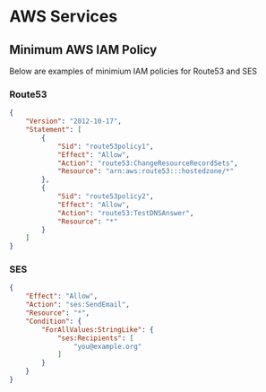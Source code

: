 # AWS Services

## Minimum AWS IAM Policy
Below are examples of minimium IAM policies for Route53 and SES

### Route53
```json
{
    "Version": "2012-10-17",
    "Statement": [
        {
            "Sid": "route53policy1",
            "Effect": "Allow",
            "Action": "route53:ChangeResourceRecordSets",
            "Resource": "arn:aws:route53:::hostedzone/*"
        },
        {
            "Sid": "route53policy2",
            "Effect": "Allow",
            "Action": "route53:TestDNSAnswer",
            "Resource": "*"
        }
    ]
}
```
### SES
```json
{
    "Effect": "Allow",
    "Action": "ses:SendEmail",
    "Resource": "*",
    "Condition": {
        "ForAllValues:StringLike": {
            "ses:Recipients": [
                "you@example.org"
            ]
        }
    }
}
```